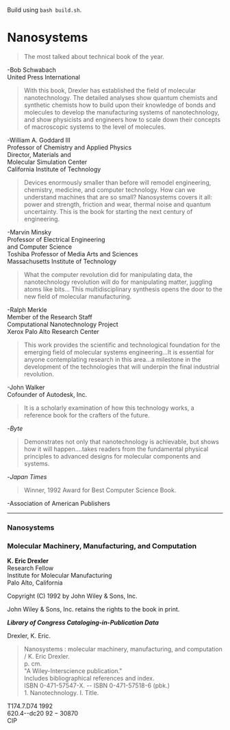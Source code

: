 Build using `bash build.sh`.

# Nanosystems 

> The most talked about technical book of the year.

-Bob Schwabach<br/>United Press International

> With this book, Drexler has established the field of molecular nanotechnology. The detailed analyses show quantum chemists and synthetic chemists how to build upon their knowledge of bonds and molecules to develop the manufacturing systems of nanotechnology, and show physicists and engineers how to scale down their concepts of macroscopic systems to the level of molecules.

-William A. Goddard III<br/>Professor of Chemistry and Applied Physics<br/>Director, Materials and<br/>Molecular Simulation Center<br/>California Institute of Technology

> Devices enormously smaller than before will remodel engineering, chemistry, medicine, and computer technology. How can we understand machines that are so small? Nanosystems covers it all: power and strength, friction and wear, thermal noise and quantum uncertainty. This is the book for starting the next century of engineering.

-Marvin Minsky<br/>Professor of Electrical Engineering<br/>and Computer Science<br/>Toshiba Professor of Media Arts and Sciences<br/>Massachusetts Institute of Technology

> What the computer revolution did for manipulating data, the nanotechnology revolution will do for manipulating matter, juggling atoms like bits... This multidisciplinary synthesis opens the door to the new field of molecular manufacturing.

-Ralph Merkle<br/>Member of the Research Staff<br/>Computational Nanotechnology Project<br/>Xerox Palo Alto Research Center

> This work provides the scientific and technological foundation for the emerging field of molecular systems engineering...It is essential for anyone contemplating research in this area...a milestone in the development of the technologies that will underpin the final industrial revolution.

-John Walker<br/>Cofounder of Autodesk, Inc.

> It is a scholarly examination of how this technology works, a reference book for the crafters of the future.

-*Byte*

> Demonstrates not only that nanotechnology is achievable, but shows how it will happen....takes readers from the fundamental physical principles to advanced designs for molecular components and systems.

-*Japan Times* 

> Winner, 1992 Award for Best Computer Science Book.

-Association of American Publishers

***

### Nanosystems 

### Molecular Machinery, Manufacturing, and Computation

**K. Eric Drexler**<br/>Research Fellow<br/>Institute for Molecular Manufacturing<br/>Palo Alto, California

Copyright (C) 1992 by John Wiley \& Sons, Inc.

John Wiley \& Sons, Inc. retains the rights to the book in print. 

***Library of Congress Cataloging-in-Publication Data***

Drexler, K. Eric.

> Nanosystems : molecular machinery, manufacturing, and computation / K. Eric Drexler.<br/>p. $\mathrm{cm}$.<br/>"A Wiley-Interscience publication."<br/>Includes bibliographical references and index.<br/>ISBN 0-471-57547-X. -- ISBN 0-471-57518-6 (pbk.)<br/>1. Nanotechnology. I. Title.

T174.7.D74 1992<br/>620.4--dc20 $92-30870$<br/>CIP
